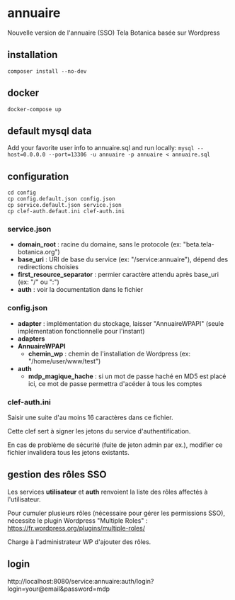 # annuaire
Nouvelle version de l'annuaire (SSO) Tela Botanica basée sur Wordpress

## installation
`composer install --no-dev`

## docker
`docker-compose up`

## default mysql data
Add your favorite user info to annuaire.sql and run locally:
`mysql --host=0.0.0.0 --port=13306 -u annuaire -p annuaire < annuaire.sql`

## configuration
```
cd config
cp config.default.json config.json
cp service.default.json service.json
cp clef-auth.defaut.ini clef-auth.ini
```
### service.json
 - **domain_root** : racine du domaine, sans le protocole (ex: "beta.tela-botanica.org")
 - **base_uri** : URI de base du service (ex: "/service:annuaire"), dépend des redirections choisies
 - **first_resource_separator** : permier caractère attendu après base_uri (ex: "/" ou ":")
 - **auth** : voir la documentation dans le fichier

### config.json
 - **adapter** : implémentation du stockage, laisser "AnnuaireWPAPI" (seule implémentation fonctionnelle pour l'instant)
 - **adapters**
  - **AnnuaireWPAPI**
    - **chemin_wp** : chemin de l'installation de Wordpress (ex: "/home/user/www/test")
  - **auth**
    - **mdp_magique_hache** : si un mot de passe haché en MD5 est placé ici, ce mot de passe permettra d'acéder à tous les comptes

### clef-auth.ini
Saisir une suite d'au moins 16 caractères dans ce fichier.

Cette clef sert à signer les jetons du service d'authentification.

En cas de problème de sécurité (fuite de jeton admin par ex.), modifier ce fichier invalidera tous les jetons existants.

## gestion des rôles SSO
Les services **utilisateur** et **auth** renvoient la liste des rôles affectés à l'utilisateur.

Pour cumuler plusieurs rôles (nécessaire pour gérer les permissions SSO), nécessite le plugin Wordpress "Multiple Roles" : https://fr.wordpress.org/plugins/multiple-roles/

Charge à l'administrateur WP d'ajouter des rôles.

## login
http://localhost:8080/service:annuaire:auth/login?login=your@email&password=mdp 

